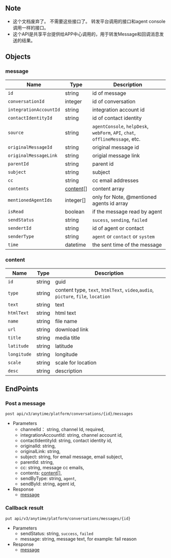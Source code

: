 ## Note
- 这个文档废弃了。    不需要这些接口了。 转发平台调用的接口和agent console调用一样的接口。
- 这个API是共享平台提供给APP中心调用的，用于转发Message和回调消息发送的结果。

## Objects

### message 
| Name | Type | Description | 
| - | - | - | 
| `id` | string | id of message | 
| `conversationId` | integer | id of conversation | 
| `integrationAccountId`| string | integration account id | 
| `contactIdentityId`| string | id of contact identity |
| `source` | string | `agentConsole`, `helpDesk`, `webForm`, `API`, `chat`, `offlineMessage`, etc. | 
| `originalMessageId` | string | original message id|
| `originalMessageLink` | string | origial message link |
| `parentId` | string | parent id |
| `subject` | string | subject | 
| `cc` | string | cc email addresses |  
| `contents` | [content](#content)[] | content array| 
| `mentionedAgentIds` | integer[] | only for Note, @mentioned agents id array |
| `isRead`| boolean | if the message read by agent | 
| `sendStatus` | string | `sucess`, `sending`, `failed` |
| `sendertId`| string | id of agent or contact | 
| `senderType`| string | `agent` or `contact` or `system` | 
| `time` | datetime | the sent time of the message | 
 
 ### content
| Name | Type | Description | 
| - | - | - | 
| `id` | string | guid | 
| `type` | string | content type, `text`, `htmlText`, `video`,`audio`, `picture`, `file`, `location` |  
| `text` | string | text | 
| `htmlText` | string | html text |
| `name` | string | file name| 
| `url` | string | download link | 
| `title` | string | media title| 
| `latitude` | string | latitude | 
| `longitude` | string | longitude | 
| `scale` | string | scale for location |
| `desc` | string | description | 

## EndPoints

### Post a message 
`post api/v3/anytime/platform/conversations/{id}/messages` 
- Parameters  
    - channelId： string, channel Id, required,
    - integrationAccountId: string, channel account id,
    - contactIdentityId: string, contact identity id,
    - originalId: string,
    - originalLink: string,
    - subject: string, for email message, email subject,
    - parentId: string, 
    - cc: string, message cc emails, 
    - contents: [content](#content)[],
    - sendByType: string, `agent`, 
    - sendById: string, agent id,
- Response 
    - [message](#message) 

### Callback result
`put api/v3/anytime/platform/conversations/messages/{id}`
- Parameters
    - sendStatus: string, `success`, `failed`
    - message: string, message text, for example: fail reason
- Response 
    - [message](#message) 